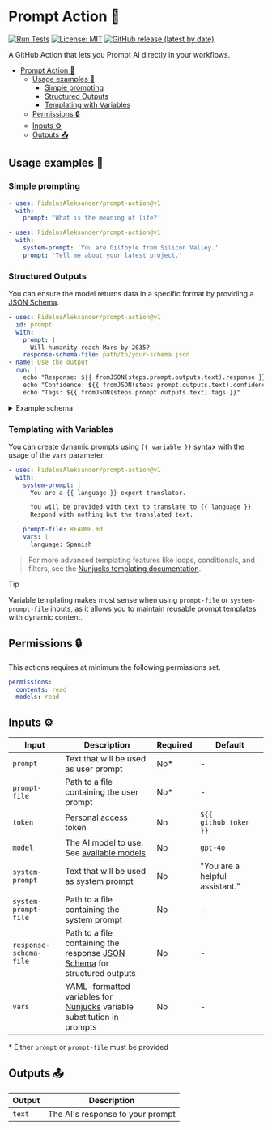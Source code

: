 # Prompt Action :robot:

[![Run Tests](https://github.com/FidelusAleksander/prompt-action/actions/workflows/test-action.yml/badge.svg)](https://github.com/FidelusAleksander/prompt-action/actions/workflows/test-action.yml)
[![License: MIT](https://img.shields.io/badge/License-MIT-yellow.svg)](https://opensource.org/licenses/MIT)
[![GitHub release (latest by date)](https://img.shields.io/github/v/release/FidelusAleksander/prompt-action)](https://github.com/FidelusAleksander/prompt-action/releases)

A GitHub Action that lets you Prompt AI directly in your workflows.

- [Prompt Action :robot:](#prompt-action-robot)
  - [Usage examples 🚀](#usage-examples-)
    - [Simple prompting](#simple-prompting)
    - [Structured Outputs](#structured-outputs)
    - [Templating with Variables](#templating-with-variables)
  - [Permissions 🔒](#permissions-)
  - [Inputs ⚙️](#inputs-️)
  - [Outputs 📤](#outputs-)

## Usage examples 🚀

### Simple prompting

```yaml
- uses: FidelusAleksander/prompt-action@v1
  with:
    prompt: 'What is the meaning of life?'
```

```yaml
- uses: FidelusAleksander/prompt-action@v1
  with:
    system-prompt: 'You are Gilfoyle from Silicon Valley.'
    prompt: 'Tell me about your latest project.'
```

### Structured Outputs

You can ensure the model returns data in a specific format by providing a
[JSON Schema](https://json-schema.org/implementers/interfaces).

```yaml
- uses: FidelusAleksander/prompt-action@v1
  id: prompt
  with:
    prompt: |
      Will humanity reach Mars by 2035?
    response-schema-file: path/to/your-schema.json
- name: Use the output
  run: |
    echo "Response: ${{ fromJSON(steps.prompt.outputs.text).response }}"
    echo "Confidence: ${{ fromJSON(steps.prompt.outputs.text).confidence }}"
    echo "Tags: ${{ fromJSON(steps.prompt.outputs.text).tags }}"
```

<details><summary>Example schema</code></summary>

```json
{
  "type": "object",
  "properties": {
    "response": {
      "type": "string",
      "description": "The main response text"
    },
    "confidence": {
      "type": "number",
      "minimum": 0,
      "maximum": 1,
      "description": "Confidence level from 0 to 1"
    },
    "tags": {
      "type": "array",
      "items": {
        "type": "string"
      },
      "description": "Relevant tags or categories"
    }
  },
  "required": ["response", "confidence", "tags"],
  "additionalProperties": false
}
```

</details>

### Templating with Variables

You can create dynamic prompts using `{{ variable }}` syntax with the usage of the `vars` parameter. 

```yaml
- uses: FidelusAleksander/prompt-action@v1
  with:
    system-prompt: |
      You are a {{ language }} expert translator. 

      You will be provided with text to translate to {{ language }}.
      Respond with nothing but the translated text.

    prompt-file: README.md
    vars: |
      language: Spanish
```

> For more advanced templating features like loops, conditionals, and filters, see the [Nunjucks templating documentation](https://mozilla.github.io/nunjucks/templating.html).

> [!TIP]
> Variable templating makes most
> sense when using `prompt-file` or `system-prompt-file` inputs, as it allows
> you to maintain reusable prompt templates with dynamic content.

## Permissions 🔒

This actions requires at minimum the following permissions set.

```yaml
permissions:
  contents: read
  models: read
```

## Inputs ⚙️

| Input                  | Description                                                                                                                  | Required | Default                        |
| ---------------------- | ---------------------------------------------------------------------------------------------------------------------------- | -------- | ------------------------------ |
| `prompt`               | Text that will be used as user prompt                                                                                        | No\*     | -                              |
| `prompt-file`          | Path to a file containing the user prompt                                                                                    | No\*     | -                              |
| `token`                | Personal access token                                                                                                        | No       | `${{ github.token }}`          |
| `model`                | The AI model to use. See [available models](https://github.com/marketplace?type=models)                                      | No       | `gpt-4o`                       |
| `system-prompt`        | Text that will be used as system prompt                                                                                      | No       | "You are a helpful assistant." |
| `system-prompt-file`   | Path to a file containing the system prompt                                                                                  | No       | -                              |
| `response-schema-file` | Path to a file containing the response [JSON Schema](https://json-schema.org/implementers/interfaces) for structured outputs | No       | -                              |
| `vars`                 | YAML-formatted variables for [Nunjucks](https://mozilla.github.io/nunjucks/) variable substitution in prompts                | No       | -                              |

\* Either `prompt` or `prompt-file` must be provided

## Outputs 📤

| Output | Description                      |
| ------ | -------------------------------- |
| `text` | The AI's response to your prompt |
